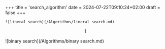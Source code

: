 +++
title = 'search_algorithm'
date = 2024-07-22T09:10:24+02:00
draft = false
+++

    ![lineral search](/Algorithms/lineral search.md)

$$1$$



![binary search](/Algorithms/binary search.md)